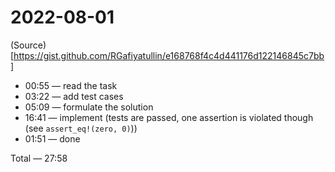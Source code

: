 # 2022-08-01

(Source)[https://gist.github.com/RGafiyatullin/e168768f4c4d441176d122146845c7bb]

* 00:55 — read the task
* 03:22 — add test cases
* 05:09 — formulate the solution
* 16:41 — implement (tests are passed, one assertion is violated though (see `assert_eq!(zero, 0)`))
* 01:51 — done

Total — 27:58